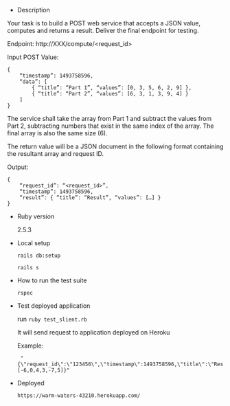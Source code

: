 * Description

Your task is to build a POST web service that accepts a JSON value, computes and returns a result. Deliver the final endpoint for testing.

Endpoint: http://XXX/compute/<request_id>

Input POST Value:
````
{
    “timestamp”: 1493758596,
    “data”: [
        { “title”: “Part 1”, “values”: [0, 3, 5, 6, 2, 9] },
        { “title”: “Part 2”, “values”: [6, 3, 1, 3, 9, 4] }
    ]
}
````

The service shall take the array from Part 1 and subtract the values from Part 2, subtracting numbers that exist in the same index of the array. The final array is also the same size (6).

The return value will be a JSON document in the following format containing the resultant array and request ID.

Output:
```
{
    “request_id”: “<request_id>”,
    “timestamp”: 1493758596,
    “result”: { “title”: “Result”, “values”: […] }
}
```

* Ruby version 

    2.5.3
    
* Local setup
    
    `rails db:setup`
    
    `rails s`    

* How to run the test suite
    
    `rspec`

* Test deployed application
    
    run `ruby test_slient.rb`
    
    It will send request to  application deployed on Heroku
    
    Example: 
    ```corva-test (master) $ ruby test_client.rb 
     "{\"request_id\":\"123456\",\"timestamp\":1493758596,\"title\":\"Result\",\"result\":[-6,0,4,3,-7,5]}"
     ```
    

* Deployed

    `https://warm-waters-43210.herokuapp.com/`
